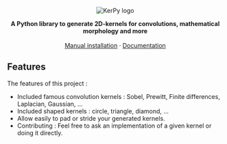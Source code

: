 

<picture>
  <p align="center">
  <img src="https://user-images.githubusercontent.com/84455908/235353433-d52ace67-d442-4c56-8c28-1c063cecd3d3.png" alt = "KerPy logo"/>
  </p>
</picture>

<div align="center"><strong>A Python library to generate 2D-kernels for convolutions, mathematical morphology and more</strong></div>
<br />
<div align="center">
<a href="">Manual installation</a>
<span> · </span>
<a href="https://simon-bertrand.github.io/KerPy/" title="Documentation">Documentation</a>
<span>
</div>

## Features

The features of this project :

- Included famous convolution kernels : Sobel, Prewitt, Finite differences, Laplacian, Gaussian, ...
- Included shaped kernels : circle, triangle, diamond, ...
- Allow easily to pad or stride your generated kernels.
- Contributing : Feel free to ask an implementation of a given kernel or doing it directly.

